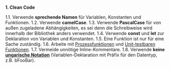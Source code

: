**1. Clean Code**

1.1. Verwende **sprechende Namen** für Variablen, Konstanten und Funktionen.
1.2. Verwende **camelCase**.
1.3. Verwende **PascalCase** für von außen zugeladene Abhängigkeiten, es sei denn die Schreibweise wird innerhalb der Bibliothek anders verwendet.
1.4. Verwende **const** und **let** zur Deklaration von Variablen und Konstanten.
1.5. Eine Funktion ist nur für eine Sache zuständig.
1.6. Arbeite mit [Prozessfunktionen](unitTests.md) und [Unit-testbaren Funktionen](unitTests.md).
1.7. Vermeide unnötige Inline-Kommentare.
1.8. Verwende **keine [ungarische Notation](https://de.wikipedia.org/wiki/Ungarische_Notation)** (Variablen-Deklaration mit Präfix für den Datentyp, z.B. bFooBar).

